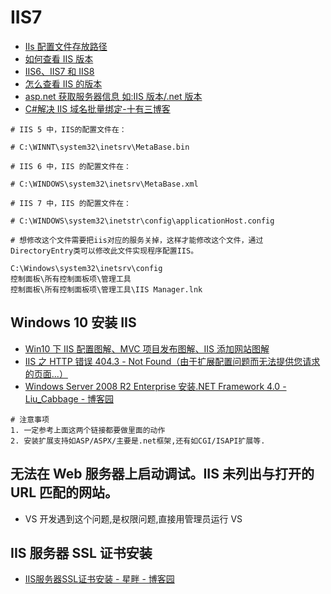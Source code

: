 # IIS7

- [IIs 配置文件存放路径](https://www.cnblogs.com/xienb/p/3456379.html)
- [如何查看 IIS 版本](https://jingyan.baidu.com/article/09ea3ede06c2ebc0aede3926.html)
- [IIS6、IIS7 和 IIS8](https://blog.csdn.net/zhangge3663/article/details/83539380)
- [怎么查看 IIS 的版本](http://ask.zol.com.cn/x/5538655.html)
- [asp.net 获取服务器信息 如:IIS 版本/.net 版本](https://blog.csdn.net/zhifeiya/article/details/41789659)
- [C#解决 IIS 域名批量绑定-十有三博客](https://shiyousan.com/post/636022975388168065)

```shell
# IIS 5 中，IIS的配置文件在：

# C:\WINNT\system32\inetsrv\MetaBase.bin

# IIS 6 中，IIS 的配置文件在：

# C:\WINDOWS\system32\inetsrv\MetaBase.xml

# IIS 7 中，IIS 的配置文件在：

# C:\WINDOWS\system32\inetstr\config\applicationHost.config

# 想修改这个文件需要把iis对应的服务关掉，这样才能修改这个文件，通过DirectoryEntry类可以修改此文件实现程序配置IIS。
```

```shell
C:\Windows\system32\inetsrv\config
控制面板\所有控制面板项\管理工具
控制面板\所有控制面板项\管理工具\IIS Manager.lnk
```

## Windows 10 安装 IIS

- [Win10 下 IIS 配置图解、MVC 项目发布图解、IIS 添加网站图解](https://www.cnblogs.com/zhao123/p/5588888.html)
- [IIS 之 HTTP 错误 404.3 - Not Found（由于扩展配置问题而无法提供您请求的页面...）](https://www.cnblogs.com/xinaixia/p/4460690.html)
- [Windows Server 2008 R2 Enterprise 安装.NET Framework 4.0 - Liu_Cabbage - 博客园](https://www.cnblogs.com/baocaige/p/10027434.html)

```shell
# 注意事项
1. 一定参考上面这两个链接都要做里面的动作
2. 安装扩展支持如ASP/ASPX/主要是.net框架,还有如CGI/ISAPI扩展等.

```

## 无法在 Web 服务器上启动调试。IIS 未列出与打开的 URL 匹配的网站。

- VS 开发遇到这个问题,是权限问题,直接用管理员运行 VS

## IIS 服务器 SSL 证书安装

- [IIS服务器SSL证书安装 - 星畔 - 博客园](https://www.cnblogs.com/raincedar/p/10129717.html)
